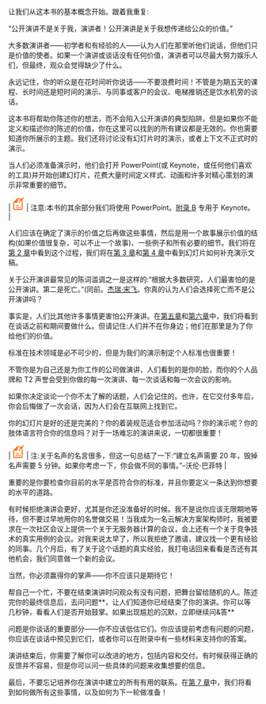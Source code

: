 让我们从这本书的基本概念开始。跟着我重复:

“公开演讲不是关于我，演讲者！公开演讲是关于我想传递给公众的价值。”

大多数演讲者——初学者和有经验的人——认为人们在那里听他们说话，但他们只是价值的使者。如果一个演讲或谈话没有任何价值，演讲者可以尽最大努力娱乐人们，但最终，观众会觉得缺少了什么。

永远记住，你的听众是在花时间听你说话——不要浪费时间！不管是为期五天的课程、长时间还是短时间的演示、与同事或客户的会议、电梯推销还是饮水机旁的谈话。

这本书将帮助你陈述你的想法，而不会陷入公开演讲的典型陷阱，但是如果你不能定义和描述你的陈述的价值，你在这里可以找到的所有建议都是无效的。你也需要知道你所展示的主题。我们还将讨论没有幻灯片时的演示，或者上下文不正式时的演示。

当人们必须准备演示时，他们会打开 PowerPoint(或 Keynote，或任何他们喜欢的工具)并开始创建幻灯片，花费大量时间定义样式、动画和许多对精心策划的演示非常重要的细节。

| ![](img/note.png) | 注意:本书的其余部分我们将使用 PowerPoint。[附录 B](9.html#_Appendix_B%3A_Some) 专用于 Keynote。 |

人们应该在确定了演示的价值之后再做这些事情，然后是用一个故事展示价值的结构(如果价值很复杂，可以不止一个故事)、一些例子和所有必要的细节。我们将在[第 2 章](2.html#_Chapter_2_Choosing)中看到这个过程，我们将在[第 3 章](3.html#_Chapter_3_Knowing)和[第 4 章](4.html#_Chapter_4_Preparing)中看到幻灯片如何补充演示文稿。

关于公开演讲最常见的陈词滥调之一是这样的:“根据大多数研究，人们最害怕的是公开演讲。第二是死亡。”(同前。[杰瑞·宋飞](http://thinkexist.com/quotes/jerry_seinfeld/)。你真的认为人们会选择死亡而不是公开演讲吗？

事实是，人们比其他许多事情更害怕公开演讲[](Public_Speaking_for_Geeks_0012.htm#_ftn1)。在[第五章](5.html#_Chapter_5_What)和[第六章](6.html#_Chapter_6_During)中，我们将看到在谈话之前和期间要做什么。但请记住:人们并不在你身边；他们在那里是为了你给他们的价值。

标准在技术领域是必不可少的，但是为我们的演示制定个人标准也很重要！

不管你是为自己还是为你工作的公司做演讲，人们看到的是你的脸，而你的个人品牌和 T2 声誉会受到你做的每一次演讲、每一次谈话和每一次会议的影响。

如果你决定谈论一个你不太了解的话题，人们会记住的。也许，在它交付多年后，你会后悔做了一次会话，因为人们会在互联网上找到它。

你的幻灯片是好的还是完美的？你的着装规范适合参加活动吗？你的演示呢？你的肢体语言符合你的信息吗？对于一场难忘的演讲来说，一切都很重要！

| ![](img/note.png) | 注:关于名声的名言很多，但这一句总结了一下:“建立名声需要 20 年，毁掉名声需要 5 分钟。如果你考虑一下，你会做不同的事情。”–沃伦·巴菲特 |

重要的是你要检查你目前的水平是否符合你的标准，并且你要定义一条达到你想要的水平的道路。

有时候拒绝演讲会更好，尤其是你还没准备好的时候。我不是说你应该无限期地等待，但不要过早地用你的名誉做交易！当我成为一名云解决方案架构师时，我被要求在一次社区会议上提供一个关于无服务器计算的会议，会上还有一个关于竞争技术的真实用例的会议。对我来说太早了，所以我拒绝了邀请，建议找一个更有经验的同事。几个月后，有了关于这个话题的真实经验，我打电话回来看看是否还有其他机会，我们同意做一个新的会议。

当然，你必须赢得你的掌声——你不应该只是期待它！

帮自己一个忙，不要在结束演讲时问观众有没有问题，把舞台留给随机的人。陈述完你的最终信息后，去问问题**，让人们知道你已经结束了你的演讲。你可以等几秒钟，看看人们是否开始鼓掌。如果出现尴尬的沉默，立即继续问&答**

问题是你谈话的重要部分——你不应该低估它们。你应该提前考虑有问题的问题，你应该在谈话中预见到它们，或者你可以在附录中有一些材料来支持你的答案。

演讲结束后，你需要了解你可以改进的地方，包括内容和交付。有时候获得正确的反馈并不容易，但是你可以问一些具体的问题来收集想要的信息。

最后，不要忘记培养你在演讲中建立的所有有用的联系。在[第 7 章](7.html#_Chapter_7_)中，我们将看到如何做所有这些事情，以及如何为下一轮做准备！